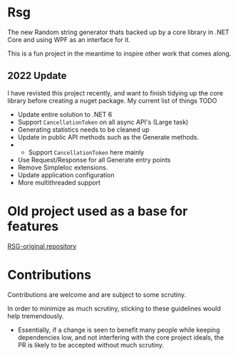 # Rsg
The new Random string generator thats backed up by a core library in .NET Core and using WPF as an interface for it.

This is a fun project in the meantime to inspire other work that comes along. 

## 2022 Update
I have revisted this project recently, and want to finish tidying up the core library before creating a nuget package.
My current list of things TODO
- Update entire solution to .NET 6
- Support `CancellationToken` on all async API's (Large task)
- Generating statistics needs to be cleaned up
- Update in public API methods such as the Generate methods.
- - Support `CancellationToken` here mainly
- Use Request/Response for all Generate entry points 
- Remove SimpleIoc extensions.
- Update application configuration
- More multithreaded support 

# Old project used as a base for features
[RSG-original repository](https://github.com/Reapism/RSG-original)

# Contributions
Contributions are welcome and are subject to some scrutiny.

In order to minimize as much scrutiny, sticking to these guidelines would help tremendously.
- Essentially, if a change is seen to benefit many people while keeping dependencies low, and not interfering with the core project ideals, the PR is likely to be accepted without much scrutiny.
